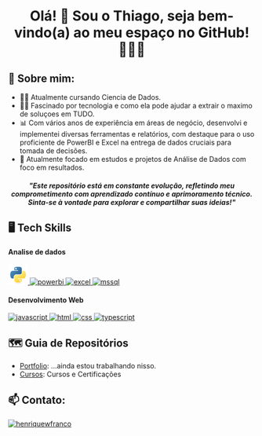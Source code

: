 <h1 align="center">Olá! 👋 Sou o Thiago, seja bem-vindo(a) ao meu espaço no GitHub! 👨🏻‍💻</h1>

<h2 align="left">🚀 Sobre mim:</h2>

- 👨‍🎓 Atualmente cursando Ciencia de Dados.
- 👨‍💻 Fascinado por tecnologia e como ela pode ajudar a extrair o maximo de soluçoes em TUDO.
- 📊 Com vários anos de experiência em áreas de negócio, desenvolvi e implementei diversas ferramentas e relatórios, com destaque para o uso proficiente de PowerBI e Excel na entrega de dados cruciais para tomada de decisões.
- 🔭 Atualmente focado em estudos e projetos de Análise de Dados com foco em resultados.

<h4 align="center"><i>"Este repositório está em constante evolução, refletindo meu comprometimento com aprendizado contínuo e aprimoramento técnico. Sinta-se à vontade para explorar e compartilhar suas ideias!"</i></h4>

<h2 align="left">🖥 Tech Skills</h2>

<p align="left">  
  <h4>Analise de dados</h4>
  <a href="https://www.python.org" target="_blank" rel="noreferrer"> <img src="https://raw.githubusercontent.com/devicons/devicon/master/icons/python/python-original.svg" alt="python" width="40" height="40"/> </a> 
  <a href="https://powerbi.microsoft.com/" target="_blank" rel="noreferrer"> <img src="https://upload.wikimedia.org/wikipedia/commons/thumb/c/cf/New_Power_BI_Logo.svg/630px-New_Power_BI_Logo.svg.png" alt="powerbi" width="40" height="40"/> 
  <a href="https://www.microsoft.com/pt-br/microsoft-365/excel" target="_blank" rel="noreferrer"> <img src="https://drive.google.com/file/d/1HdYSuFTQxHwCi7b7m4KWyW2Zm9hR-DZd/view?usp=sharing" alt="excel" width="40" height="40"/> 
  <a href="https://www.microsoft.com/en-us/sql-server" target="_blank" rel="noreferrer"> <img src="https://www.svgrepo.com/show/303229/microsoft-sql-server-logo.svg" alt="mssql" width="40" height="40"/> </a> 
    </p> 
  
<h4>Desenvolvimento Web</h4>
  <a href="https://www.javascript.com/" target="_blank" rel="noreferrer"> <img src="https://upload.wikimedia.org/wikipedia/commons/thumb/6/6a/JavaScript-logo.png/600px-JavaScript-logo.png?20120221235433" alt="javascript" width="40" height="40"/> </a> 
  <a href="" target="_blank" rel="noreferrer"> <img src="https://upload.wikimedia.org/wikipedia/commons/thumb/3/38/HTML5_Badge.svg/512px-HTML5_Badge.svg.png?20110131171049" alt="html" width="40" height="40"/> 
  <a href="" target="_blank" rel="noreferrer"> <img src="https://upload.wikimedia.org/wikipedia/commons/thumb/6/62/CSS3_logo.svg/512px-CSS3_logo.svg.png?20210705212817" alt="css" width="40" height="40"/> 
  <a href="" target="_blank" rel="noreferrer"> <img src="https://upload.wikimedia.org/wikipedia/commons/thumb/4/4c/Typescript_logo_2020.svg/512px-Typescript_logo_2020.svg.png" alt="typescript" width="40" height="40"/> </a>
    </p> 

###
  <h2 align="left">🗺 Guia de Repositórios</h2>

 - [Portfolio](https://github.com/bandeirathiago?tab=repositories): ...ainda estou trabalhando nisso.
 - [Cursos](https://github.com/bandeirathiago/Cursos): Cursos e Certificações

<h2 align="left">📫 Contato:</h2>
<div style="display: inline_block">
 <p align="left">
 <a href="https://www.linkedin.com/in/thiago-santos-2b74b5143/" target="blank"><img align="center" src="https://raw.githubusercontent.com/rahuldkjain/github-profile-readme-generator/master/src/images/icons/Social/linked-in-alt.svg" alt="henriquewfranco" height="30" width="40" /></a>
 </p>
</div>
